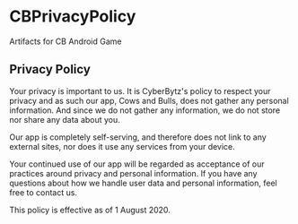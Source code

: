 # CBPrivacyPolicy
Artifacts for CB Android Game

<h2>Privacy Policy</h2>
<p>Your privacy is important to us. It is CyberBytz's policy to respect your privacy and as such our app, Cows and Bulls, does not gather any personal information. And since we do not gather any information, we do not store nor share any data about you.</p>
<p>Our app is completely self-serving, and therefore does not link to any external sites, nor does it use any services from your device.</p> 
<p>Your continued use of our app will be regarded as acceptance of our practices around privacy and personal information. If you have any questions about how we handle user data and personal information, feel free to contact us.</p>
<p>This policy is effective as of 1 August 2020.</p>
